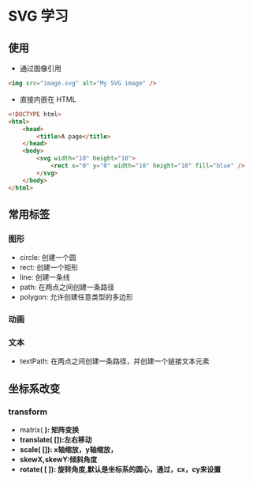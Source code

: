 # SVG 学习

## 使用

-   通过图像引用

```html
<img src="image.svg" alt="My SVG image" />
```

-   直接内嵌在 HTML

```html
<!DOCTYPE html>
<html>
    <head>
        <title>A page</title>
    </head>
    <body>
        <svg width="10" height="10">
            <rect x="0" y="0" width="10" height="10" fill="blue" />
        </svg>
    </body>
</html>
```

## 常用标签

### 图形

-   circle: 创建一个圆
-   rect: 创建一个矩形
-   line: 创建一条线
-   path: 在两点之间创建一条路径
-   polygon: 允许创建任意类型的多边形


### 动画


### 文本
-   textPath: 在两点之间创建一条路径，并创建一个链接文本元素


## 坐标系改变
### transform 
- matrix(<a> <b> <c> <d> <e> <f>): 矩阵变换
- translate(<tx> [<ty>]):左右移动
- scale(<sx> [<sy>]): x轴缩放，y轴缩放，
- skewX,skewY:倾斜角度
-  rotate(<rotate-angle> [<cx> <cy>]): 旋转角度,默认是坐标系的圆心，通过，cx，cy来设置

